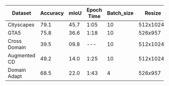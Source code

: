 | Dataset | Accuracy | mIoU  | Epoch Time | Batch_size | Resize |
|---------|----------|-------|---------------|---------------|---------------|
| Cityscapes    | 79.1       | 45.7   | 1:05      | 10        | 512x1024      |
| GTA5          | 75.8       | 36.6   | 1:18      | 10        | 526x957       |
| Cross Domain  | 39.5       | 09.8   | ---       | 10        | 512x1024*     |
|Augmented CD   | 49.2       | 14.0   | 1:25      | 10        | 512x1024*     |
|Domain Adapt   | 68.5       | 22.0   | 1:43      | 4         | 526x957       |
